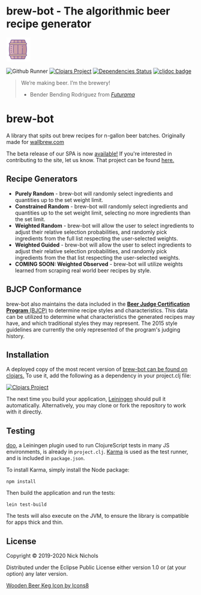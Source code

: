 # brew-bot - The algorithmic beer recipe generator
<a href="https://icons8.com/icon/66359/wooden-beer-keg"><img src="resources/icons8-wooden-beer-keg.png"></a>

![Github Runner](https://github.com/nnichols/brew-bot/workflows/Clojurescript%20CI/badge.svg)
[![Clojars Project](https://img.shields.io/clojars/v/brew-bot.svg)](https://clojars.org/brew-bot)
[![Dependencies Status](https://versions.deps.co/nnichols/brew-bot/status.svg)](https://versions.deps.co/nnichols/brew-bot)
[![cljdoc badge](https://cljdoc.org/badge/brew-bot/brew-bot)](https://cljdoc.org/d/brew-bot/brew-bot/CURRENT)

> We’re making beer. I’m the brewery!
> - Bender Bending Rodriguez from [*Futurama*](https://www.imdb.com/title/tt0149460/)

# brew-bot

A library that spits out brew recipes for n-gallon beer batches.
Originally made for [wallbrew.com](https://wallbrew.com/)

The beta release of our SPA is now [available!](https://nnichols.github.io/brew-bot/)
If you're interested in contributing to the site, let us know.
That project can be found [here.](https://github.com/Wall-Brew-Co/brew-bot-ui)

## Recipe Generators

* **Purely Random** - brew-bot will randomly select ingredients and quantities up to the set weight limit.
* **Constrained Random** - brew-bot will randomly select ingredients and quantities up to the set weight limit, selecting no more ingredients than the set limit.
* **Weighted Random** - brew-bot will allow the user to select ingredients to adjust their relative selection probabilities, and randomly pick ingredients from the full list respecting the user-selected weights.
* **Weighted Guided** - brew-bot will allow the user to select ingredients to adjust their relative selection probabilities, and randomly pick ingredients from the that list respecting the user-selected weights.
* **COMING SOON: Weighted Observed** - brew-bot will utilize weights learned from scraping real world beer recipes by style.

## BJCP Conformance

brew-bot also maintains the data included in the [**Beer Judge Certification Program** (BJCP)](https://www.bjcp.org/) to determine recipe styles and characteristics.
This data can be utilized to determine what characteristics the generated recipes may have, and which traditional styles they may represent.
The 2015 style guidelines are currently the only represented of the program's judging history.

## Installation

A deployed copy of the most recent version of [brew-bot can be found on clojars.](https://clojars.org/brew-bot)
To use it, add the following as a dependency in your project.clj file:

[![Clojars Project](http://clojars.org/brew-bot/latest-version.svg)](http://clojars.org/brew-bot)

The next time you build your application, [Leiningen](https://leiningen.org/) should pull it automatically.
Alternatively, you may clone or fork the repository to work with it directly.

## Testing

[doo](https://github.com/bensu/doo), a Leiningen plugin used to run ClojureScript tests in many JS environments, is already in `project.clj`.
[Karma](https://karma-runner.github.io/latest/index.html) is used as the test runner, and is included in `package.json`.

To install Karma, simply install the Node package:
```
npm install
```

Then build the application and run the tests:
```
lein test-build
```

The tests will also execute on the JVM, to ensure the library is compatible for apps thick and thin.

## License

Copyright © 2019-2020 Nick Nichols

Distributed under the Eclipse Public License either version 1.0 or (at your option) any later version.

[Wooden Beer Keg Icon by Icons8](https://icons8.com/icon/66359/wooden-beer-keg)
